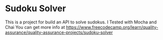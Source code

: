 # Sudoku Solver

This is a project for build an API to solve sudokus. I Tested with Mocha and Chai You can get more info at https://www.freecodecamp.org/learn/quality-assurance/quality-assurance-projects/sudoku-solver
